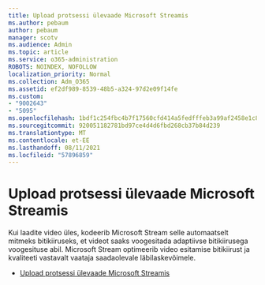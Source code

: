 ```yaml
---
title: Upload protsessi ülevaade Microsoft Streamis
ms.author: pebaum
author: pebaum
manager: scotv
ms.audience: Admin
ms.topic: article
ms.service: o365-administration
ROBOTS: NOINDEX, NOFOLLOW
localization_priority: Normal
ms.collection: Adm_O365
ms.assetid: ef2df989-8539-48b5-a324-97d2e09f14fe
ms.custom:
- "9002643"
- "5095"
ms.openlocfilehash: 1bdf1c254fbc4b7f17560cfd414a5fedfffeb3a99af2458e1c8f0a889ddd97bb
ms.sourcegitcommit: 920051182781bd97ce4d4d6fbd268cb37b84d239
ms.translationtype: MT
ms.contentlocale: et-EE
ms.lasthandoff: 08/11/2021
ms.locfileid: "57896859"
---
```

# <a name="upload-process-overview-in-microsoft-stream"></a>Upload protsessi ülevaade Microsoft Streamis

Kui laadite video üles, kodeerib Microsoft Stream selle automaatselt mitmeks bitikiiruseks, et videot saaks voogesitada adaptiivse bitikiirusega voogesituse abil. Microsoft Stream optimeerib video esitamise bitikiirust ja kvaliteeti vastavalt vaataja saadaolevale läbilaskevõimele.

- [Upload protsessi ülevaade Microsoft Streamis](https://docs.microsoft.com/stream/upload-process-overview)

